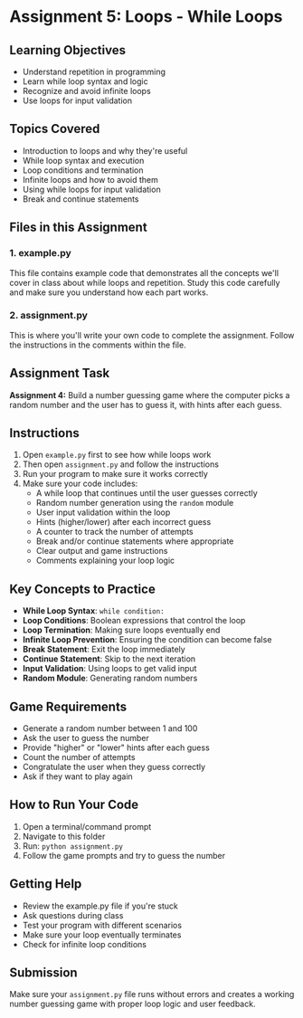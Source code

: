 # Assignment 5: Loops - While Loops

## Learning Objectives
- Understand repetition in programming
- Learn while loop syntax and logic
- Recognize and avoid infinite loops
- Use loops for input validation

## Topics Covered
- Introduction to loops and why they're useful
- While loop syntax and execution
- Loop conditions and termination
- Infinite loops and how to avoid them
- Using while loops for input validation
- Break and continue statements

## Files in this Assignment

### 1. example.py
This file contains example code that demonstrates all the concepts we'll cover in class about while loops and repetition. Study this code carefully and make sure you understand how each part works.

### 2. assignment.py
This is where you'll write your own code to complete the assignment. Follow the instructions in the comments within the file.

## Assignment Task
**Assignment 4:** Build a number guessing game where the computer picks a random number and the user has to guess it, with hints after each guess.

## Instructions
1. Open `example.py` first to see how while loops work
2. Then open `assignment.py` and follow the instructions
3. Run your program to make sure it works correctly
4. Make sure your code includes:
   - A while loop that continues until the user guesses correctly
   - Random number generation using the `random` module
   - User input validation within the loop
   - Hints (higher/lower) after each incorrect guess
   - A counter to track the number of attempts
   - Break and/or continue statements where appropriate
   - Clear output and game instructions
   - Comments explaining your loop logic

## Key Concepts to Practice
- **While Loop Syntax**: `while condition:`
- **Loop Conditions**: Boolean expressions that control the loop
- **Loop Termination**: Making sure loops eventually end
- **Infinite Loop Prevention**: Ensuring the condition can become false
- **Break Statement**: Exit the loop immediately
- **Continue Statement**: Skip to the next iteration
- **Input Validation**: Using loops to get valid input
- **Random Module**: Generating random numbers

## Game Requirements
- Generate a random number between 1 and 100
- Ask the user to guess the number
- Provide "higher" or "lower" hints after each guess
- Count the number of attempts
- Congratulate the user when they guess correctly
- Ask if they want to play again

## How to Run Your Code
1. Open a terminal/command prompt
2. Navigate to this folder
3. Run: `python assignment.py`
4. Follow the game prompts and try to guess the number

## Getting Help
- Review the example.py file if you're stuck
- Ask questions during class
- Test your program with different scenarios
- Make sure your loop eventually terminates
- Check for infinite loop conditions

## Submission
Make sure your `assignment.py` file runs without errors and creates a working number guessing game with proper loop logic and user feedback.

